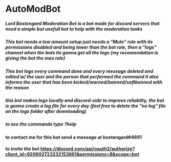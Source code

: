 # AutoModBot

##### Lord Bostengard Moderation Bot is a bot made for discord servers that need a simple but usefull bot to help with the moderation tasks

##### This bot needs a low amount setup just needs a "Mute" role with its permissions disabled and being lower than the bot role, then a "logs" channel when the bots its gonna get all the logs (my recomendation is giving the bot the max role)
##### This bot logs every command done and every message deleted and edited w/ the user and the person that performed the command it also informs the user that has been kicked/warned/banned/softbanned with the reason 

##### this bot makes logs locally and discord-side to improve reliabilty, the bot is gonna create a log file for every day (feel free to delete the "no log" file on the logs folder after downloading)
##### to see the commands type ?help 
#### to contact me for this bot send a message at bostengard#4691 
#### to invite the bot https://discord.com/api/oauth2/authorize?client_id=920602723232153661&permissions=8&scope=bot
